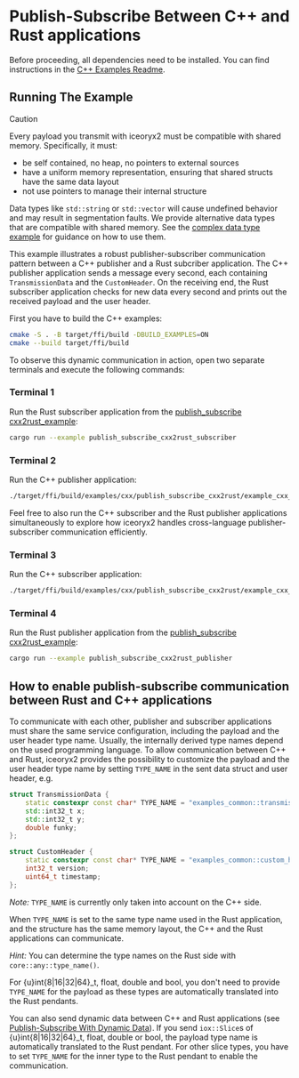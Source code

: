 # Publish-Subscribe Between C++ and Rust applications

Before proceeding, all dependencies need to be installed. You can find
instructions in the [C++ Examples Readme](../README.md).

## Running The Example

> [!CAUTION]
> Every payload you transmit with iceoryx2 must be compatible with shared
> memory. Specifically, it must:
>
> * be self contained, no heap, no pointers to external sources
> * have a uniform memory representation, ensuring that shared structs have the
>     same data layout
> * not use pointers to manage their internal structure
>
> Data types like `std::string` or `std::vector` will cause undefined behavior
> and may result in segmentation faults. We provide alternative data types
> that are compatible with shared memory. See the
> [complex data type example](../complex_data_types) for guidance on how to
> use them.

This example illustrates a robust publisher-subscriber communication pattern
between a C++ publisher and a Rust subcriber application. The C++ publisher
application sends a message every second, each containing `TransmissionData` and
the `CustomHeader`. On the receiving end, the Rust subscriber application checks
for new data every second and prints out the received payload and the user
header.

First you have to build the C++ examples:

```sh
cmake -S . -B target/ffi/build -DBUILD_EXAMPLES=ON
cmake --build target/ffi/build
```

To observe this dynamic communication in action, open two separate terminals and
execute the following commands:

### Terminal 1

Run the Rust subscriber application from the
[publish_subscribe cxx2rust_example](../../rust/publish_subscribe_cxx2rust):

```sh
cargo run --example publish_subscribe_cxx2rust_subscriber
```

### Terminal 2

Run the C++ publisher application:

```sh
./target/ffi/build/examples/cxx/publish_subscribe_cxx2rust/example_cxx_publish_subscribe_cxx2rust_publisher
```

Feel free to also run the C++ subscriber and the Rust publisher applications
simultaneously to explore how iceoryx2 handles cross-language
publisher-subscriber communication efficiently.

### Terminal 3

Run the C++ subscriber application:

```sh
./target/ffi/build/examples/cxx/publish_subscribe_cxx2rust/example_cxx_publish_subscribe_cxx2rust_subscriber
```

### Terminal 4

Run the Rust publisher application from the
[publish_subscribe cxx2rust_example](../../rust/publish_subscribe_cxx2rust):

```sh
cargo run --example publish_subscribe_cxx2rust_publisher
```

## How to enable publish-subscribe communication between Rust and C++ applications

To communicate with each other, publisher and subscriber applications must share
the same service configuration, including the payload and the user header type
name. Usually, the internally derived type names depend on the used programming
language. To allow communication between C++ and Rust, iceoryx2 provides the
possibility to customize the payload and the user header type name by setting
`TYPE_NAME` in the sent data struct and user header, e.g.

```cxx
struct TransmissionData {
    static constexpr const char* TYPE_NAME = "examples_common::transmission_data::TransmissionData";
    std::int32_t x;
    std::int32_t y;
    double funky;
};

struct CustomHeader {
    static constexpr const char* TYPE_NAME = "examples_common::custom_header::CustomHeader";
    int32_t version;
    uint64_t timestamp;
};
```

*Note:* `TYPE_NAME` is currently only taken into account on the C++ side.

When `TYPE_NAME` is set to the same type name used in the Rust application, and
the structure has the same memory layout, the C++ and the Rust applications can
communicate.

*Hint:* You can determine the type names on the Rust side with
`core::any::type_name()`.

For {u}int{8|16|32|64}_t, float, double and bool, you don't need to provide
`TYPE_NAME` for the payload as these types are automatically translated into the
Rust pendants.

You can also send dynamic data between C++ and Rust applications (see 
[Publish-Subscribe With Dynamic Data](../publish_subscribe_dynamic_data)). If
you send `iox::Slice`s of {u}int{8|16|32|64}_t, float, double or bool, the
payload type name is automatically translated to the Rust pendant. For other
slice types, you have to set `TYPE_NAME` for the inner type to the Rust pendant
to enable the communication.
